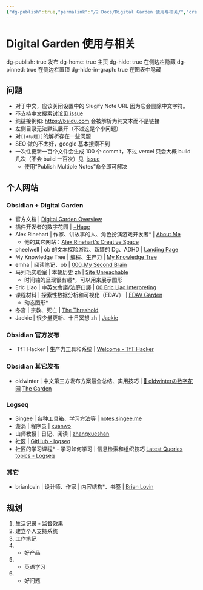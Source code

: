 ```yaml
---
{"dg-publish":true,"permalink":"/2 Docs/Digital Garden 使用与相关/","created":"2023-05-21T14:02:43.825+08:00","updated":"2023-05-23T02:34:08.494+08:00"}
---
```



# Digital Garden 使用与相关

dg-publish: true 发布
dg-home: true 主页
dg-hide: true 在侧边栏隐藏
dg-pinned: true 在侧边栏置顶
dg-hide-in-graph: true 在图表中隐藏

## 问题

- 对于中文，应该关闭设置中的 Slugify Note URL 因为它会删除中文字符。
- 不支持中文搜索[讨论见 issue](https://github.com/oleeskild/obsidian-digital-garden/issues/219)
- 纯链接例如: https://baidu.com 会被解析为纯文本而不是链接
- 左侧目录无法默认展开（不过这是个小问题）
- 对`[[#标题]]`的解析存在一些问题
- SEO 做的不太好，google 基本搜索不到
- 一次性更新一百个文件会生成 100 个 commit，不过 vercel 只会大概 build 几次（不会 build 一百次）见  [issue](https://github.com/oleeskild/obsidian-digital-garden/issues/211)
	- 使用“Publish Multiple Notes”命令即可解决

## 个人网站

### Obsidian + Digital Garden

- 官方文档 | [Digital Garden Overview](https://dg-docs.ole.dev/)
- 插件开发者的数字花园 | [+Hage](https://notes.ole.dev/)
- Alex Rinehart | 作家、讲故事的人、角色扮演游戏开发者* | [About Me](https://garden.alexrinehart.net/about-me/about-me/)
	- 他的其它网站：[Alex Rinehart's Creative Space](https://alexrinehart.net/)
- pheelwell | ob 的文本探险游戏、新颖的 Dg、ADHD | [Landing Page](https://pheelwell-garden.vercel.app/)
- My Knowledge Tree | 编程、生产力 | [My Knowledge Tree](https://pawelel.netlify.app/)
- emha | 阅读笔记、ob | [000\_My Second Brain](https://www.emhabayu.com/)
- 马列毛实验室 | 本朝历史 zh | [Site Unreachable](https://read-notes-ouyangzh-cn.vercel.app/)
	- 时间轴的呈现很有趣*，可以用来展示图形
- Eric Liao | 中英文會議/法庭口譯 | [00 Eric Liao Interpreting](https://ericliaointerpreting.netlify.app/)
- 课程材料 | 探索性数据分析和可视化（EDAV） | [EDAV Garden](https://edav-garden.netlify.app/)
	- 动态图形*
- 冬宫 | 宗教、死亡 | [The Threshold](https://hermitage.utsob.me/)
- Jackie | 很少量更新、十日冥想 zh | [Jackie](https://digitalgarden-lime.vercel.app/)

### Obsidian 官方发布

-  TfT Hacker | 生产力工具和系统 | [Welcome - TfT Hacker](https://tfthacker.com/Welcome)

### Obsidian 其它发布

- oldwinter | 中文第三方发布方案最全总结、实用技巧 | [🌱 oldwinterの数字花园](https://notes.oldwinter.top/) [The Garden](https://garden.oldwinter.top/)
### Logseq

- Singee | 各种工具箱、学习方法等 | [notes.singee.me](https://notes.singee.me/#/page/home)
- 漩涡 | 程序员 | [xuanwo](https://note.xuanwo.io/#/page/contents)
- 山师教授 | 日记、阅读 | [zhangxueshan](https://zhangxueshan246.github.io/)
- 社区 | [GitHub - logseq](https://github.com/logseq/awesome-logseq)
- 社区的学习课程* - 学习如何学习 | 信息检索和组织技巧 [Latest Queries topics - Logseq](https://discuss.logseq.com/c/learning-sprints/queries/20)
### 其它

- brianlovin | 设计师、作家 | 内容结构*、书签 | [Brian Lovin](https://brianlovin.com/)

## 规划

1. 生活记录 - 监督效果
2. 建立个人支持系统
3. 工作笔记
4. - 好产品
5. - 英语学习
6. - 好问题